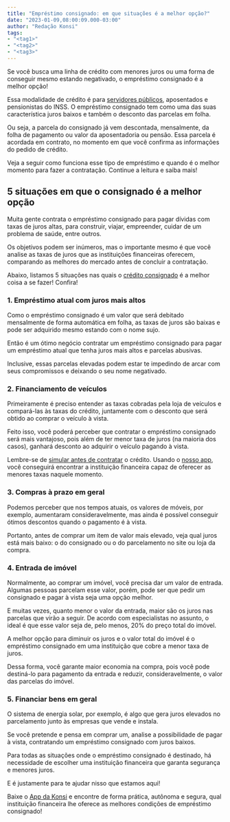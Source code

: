 ```yaml
---
title: "Empréstimo consignado: em que situações é a melhor opção?"
date: "2023-01-09,08:00:09.000-03:00"
author: "Redação Konsi"
tags:
- "<tag1>"
- "<tag2>"
- "<tag3>"
---
```


<p>Se você busca uma linha de crédito com menores juros ou uma forma de conseguir mesmo estando negativado, o empréstimo consignado é a melhor opção!</p><p>Essa modalidade de crédito é para <a href="https://www.konsi.com.br/posts/pedir-emprestimo">servidores públicos</a>, aposentados e pensionistas do INSS. O empréstimo consignado tem como uma das suas característica juros baixos e também o desconto das parcelas em folha.</p><p>Ou seja, a parcela do consignado já vem descontada, mensalmente, da folha de pagamento ou valor da aposentadoria ou pensão. Essa parcela é acordada em contrato, no momento em que você confirma as informações do pedido de crédito.</p><p>Veja a seguir como funciona esse tipo de empréstimo e quando é o melhor momento para fazer a contratação. Continue a leitura e saiba mais!</p><!--kg-card-begin: html--><h2>5 situa&ccedil;&otilde;es em que o consignado &eacute; a melhor op&ccedil;&atilde;o</h2>
<!--kg-card-end: html--><p>Muita gente contrata o empréstimo consignado para pagar dívidas com taxas de juros altas, para construir, viajar, empreender, cuidar de um problema de saúde, entre outros.</p><p>Os objetivos podem ser inúmeros, mas o importante mesmo é que você analise as taxas de juros que as instituições financeiras oferecem, comparando as melhores do mercado antes de concluir a contratação.</p><p>Abaixo, listamos 5 situações nas quais o <a href="https://www.konsi.com.br/posts/credito-consignado">crédito consignado</a> é a melhor coisa a se fazer! Confira!</p><!--kg-card-begin: html--><h3>1. Empr&eacute;stimo atual com juros mais altos</h3>
<!--kg-card-end: html--><p>Como o empréstimo consignado é um valor que será debitado mensalmente de forma automática em folha, as taxas de juros são baixas e pode ser adquirido mesmo estando com o nome sujo.</p><p>Então é um ótimo negócio contratar um empréstimo consignado para pagar um empréstimo atual que tenha juros mais altos e parcelas abusivas.</p><p>Inclusive, essas parcelas elevadas podem estar te impedindo de arcar com seus compromissos e deixando o seu nome negativado.</p><!--kg-card-begin: html--><h3>2. Financiamento de ve&iacute;culos</h3>
<!--kg-card-end: html--><p>Primeiramente é preciso entender as taxas cobradas pela loja de veículos e compará-las às taxas do crédito, juntamente com o desconto que será obtido ao comprar o veículo à vista.</p><p>Feito isso, você poderá perceber que contratar o empréstimo consignado será mais vantajoso, pois além de ter menor taxa de juros (na maioria dos casos), ganhará desconto ao adquirir o veículo pagando à vista.</p><p>Lembre-se de <a href="https://www.konsi.com.br/posts/simulacao-emprestimo-consignado">simular antes de contratar</a> o crédito. Usando o <a href="https://q2kj.adj.st/?adj_t=1075aqga&amp;adj_campaign=site&amp;adj_adgroup=blog&amp;adj_creative=emprestimo-consignado-vale-a-pena">nosso app</a>, você conseguirá encontrar a instituição financeira capaz de oferecer as menores taxas naquele momento.</p><!--kg-card-begin: html--><h3>3. Compras &agrave; prazo em geral</h3>
<!--kg-card-end: html--><p>Podemos perceber que nos tempos atuais, os valores de móveis, por exemplo, aumentaram consideravelmente, mas ainda é possível conseguir ótimos descontos quando o pagamento é à vista.</p><p>Portanto, antes de comprar um item de valor mais elevado, veja qual juros está mais baixo: o do consignado ou o do parcelamento no site ou loja da compra.</p><!--kg-card-begin: html--><h3>4. Entrada de im&oacute;vel</h3>
<!--kg-card-end: html--><p>Normalmente, ao comprar um imóvel, você precisa dar um valor de entrada. Algumas pessoas parcelam esse valor, porém, pode ser que pedir um consignado e pagar à vista seja uma opção melhor.</p><p>E muitas vezes, quanto menor o valor da entrada, maior são os juros nas parcelas que virão a seguir. De acordo com especialistas no assunto, o ideal é que esse valor seja de, pelo menos, 20% do preço total do imóvel.</p><p>A melhor opção para diminuir os juros e o valor total do imóvel é o empréstimo consignado em uma instituição que cobre a menor taxa de juros.</p><p>Dessa forma, você garante maior economia na compra, pois você pode destiná-lo para pagamento da entrada e reduzir, consideravelmente, o valor das parcelas do imóvel.</p><!--kg-card-begin: html--><h3>5. Financiar bens em geral</h3>
<!--kg-card-end: html--><p>O sistema de energia solar, por exemplo, é algo que gera juros elevados no parcelamento junto às empresas que vende e instala.</p><p>Se você pretende e pensa em comprar um, analise a possibilidade de pagar à vista, contratando um empréstimo consignado com juros baixos.</p><p>Para todas as situações onde o empréstimo consignado é destinado, há necessidade de escolher uma instituição financeira que garanta segurança e menores juros.</p><p>E é justamente para te ajudar nisso que estamos aqui!</p><p>Baixe o <a href="https://q2kj.adj.st/?adj_t=1075aqga&amp;adj_campaign=site&amp;adj_adgroup=blog&amp;adj_creative=emprestimo-consignado-vale-a-pena">App da Konsi</a> e encontre de forma prática, autônoma e segura, qual instituição financeira lhe oferece as melhores condições de empréstimo consignado!</p>
